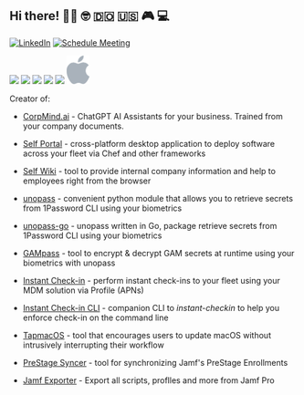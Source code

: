 
## Hi there! 👋🏽 :nerd_face: :dominican_republic: :us: :video_game: :computer:

[![LinkedIn](https://img.shields.io/badge/-Linkedin-0077B5?style=for-the-badge&logo=linkedin&logoColor=white)](https://www.linkedin.com/in/amadotejada) [![Schedule Meeting](https://img.shields.io/badge/-schedule_meeting-success?style=for-the-badge&logo=gcal)](https://calendly.com/amado-tejada/30-minutes)

<img src="https://cdn.jsdelivr.net/npm/programming-languages-logos/src/python/python.png" height="50"> <img src="https://cdn.jsdelivr.net/npm/programming-languages-logos/src/go-old/go-old.png" height="50"> <img src="https://cdn.jsdelivr.net/gh/devicons/devicon/icons/vim/vim-original.svg" height="50"/> <img src="https://cdn.jsdelivr.net/gh/devicons/devicon/icons/vscode/vscode-original.svg" height="50"/> <img src="https://cdn.jsdelivr.net/gh/devicons/devicon/icons/linux/linux-original.svg" height="50"/> <img src="https://raw.githubusercontent.com/logo/apple/00fa94ee3384286b871f80d33f8fdeb29d1421c0/images/logo.svg" height="50"/> 

Creator of:
- [CorpMind.ai](https://corpmind.ai) - ChatGPT AI Assistants for your business. Trained from your company documents.

- [Self Portal](https://github.com/amadotejada/self-portal) - cross-platform desktop application to deploy software across your fleet via Chef and other frameworks

- [Self Wiki](https://github.com/amadotejada/self-wiki) - tool to provide internal company information and help to employees right from the browser

- [unopass](https://github.com/amadotejada/unopass) - convenient python module that allows you to retrieve secrets from 1Password CLI using your biometrics

- [unopass-go](https://github.com/amadotejada/unopass-go) - unopass written in Go, package retrieve secrets from 1Password CLI using your biometrics

- [GAMpass](https://github.com/amadotejada/GAMpass) - tool to encrypt & decrypt GAM secrets at runtime using your biometrics with unopass

- [Instant Check-in](https://github.com/amadotejada/instant-checkin) - perform instant check-ins to your fleet using your MDM solution via Profile (APNs)

- [Instant Check-in CLI](https://github.com/amadotejada/instant-checkin-cli) - companion CLI to *instant-checkin* to help you enforce check-in on the command line

- [TapmacOS](https://github.com/amadotejada/TapmacOS) - tool that encourages users to update macOS without intrusively interrupting their workflow 

- [PreStage Syncer](https://github.com/amadotejada/jamf_prestage_syncer) - tool for synchronizing Jamf's PreStage Enrollments

- [Jamf Exporter](https://github.com/amadotejada/jamf-exporter) - Export all scripts, proflles and more from Jamf Pro

<br/>

<!-- <img alt="GIF" src="https://media.giphy.com/media/13HgwGsXF0aiGY/giphy.gif" width="50%" height="50%"/> -->
